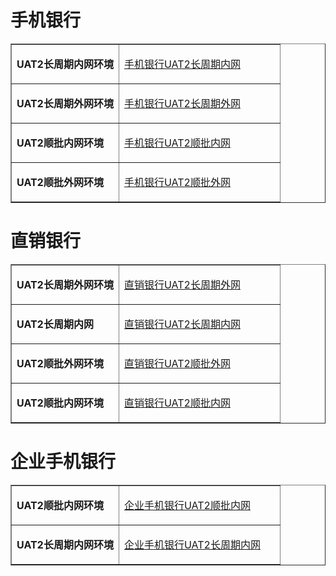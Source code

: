 <!-- ## 新核心安卓测试包-->
# 手机银行 
 <table border="1">
   <tr>
    <td width="40%">
      <p><b>UAT2长周期内网环境</b></p>
    </td>
    <td width="60">
      <a href="https://www.pgyer.com/b821e1a00a3ff239d7b639703742b04c">手机银行UAT2长周期内网</a>
    </td>
  </tr>
  <tr>
    <td width="40%">
      <p><b>UAT2长周期外网环境</b></p>
    </td>
    <td width="60">
      <a href="https://www.pgyer.com/ce408aea995fe6875d488da070a27161">手机银行UAT2长周期外网</a>
    </td>
  </tr>
  <tr>
    <td width="40%">
      <p><b>UAT2顺批内网环境</b></p>
    </td>
    <td width="60">
      <a href="https://www.pgyer.com/8f5236013b678cce22d30e209bded4bd">手机银行UAT2顺批内网</a>
    </td>
  </tr>
  <tr>
    <td width="40%">
      <p><b>UAT2顺批外网环境</b></p>
    </td>
    <td width="60">
      <a href="https://www.pgyer.com/7082710fa2facf69eeba41f8a192d8a8">手机银行UAT2顺批外网</a>
    </td>
  </tr> 
 
</table>

# 直销银行
<table border="1">
   <tr>
    <td width="40%">
      <p><b>UAT2长周期外网环境</b></p>
    </td>
    <td width="60">
      <a href="https://www.pgyer.com/136383af07626901ea69046555dc69ad">直销银行UAT2长周期外网</a>
    </td>
   </tr>
    
  <tr>
    <td width="40%">
      <p><b>UAT2长周期内网</b></p>
    </td>
    <td width="60">
      <a href="https://www.pgyer.com/d77550c540d6efc2c7c81416e464f204">直销银行UAT2长周期内网</a>
    </td>
  </tr>
      
  <tr>
    <td width="40%">
      <p><b>UAT2顺批外网环境</b></p>
    </td>
    <td width="60">
      <a href="https://www.pgyer.com/ebe71d58e40ea4a32d7e49f1bbc98919">直销银行UAT2顺批外网</a>
    </td>
  </tr>
      
  <tr>
    <td width="40%">
      <p><b>UAT2顺批内网环境</b></p>
    </td>
    <td width="60">
      <a href="https://www.pgyer.com/5ef48327b68bec7b53e0242cc054eb8b">直销银行UAT2顺批内网</a>
    </td>
  </tr>

</table>

# 企业手机银行
<table border="1">
  
  <tr>
    <td width="40%">
      <p><b>UAT2顺批内网环境</b></p>
    </td>
    <td width="60">
      <a href="https://www.pgyer.com/0fe9f853dc8888a5415bbf3767184020">企业手机银行UAT2顺批内网</a>
    </td>
  </tr>
  
  <tr>
    <td width="40%">
      <p><b>UAT2长周期内网环境</b></p>
    </td>
    <td width="60">
      <a href="https://www.pgyer.com/8635e5d4d0496b32016645d1f4797b3b">企业手机银行UAT2长周期内网</a>
    </td>
  </tr>
 
</table>
